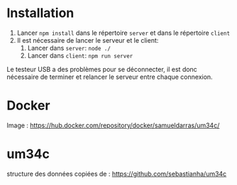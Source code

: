 # Installation

1. Lancer `npm install` dans le répertoire `server` et dans le répertoire `client`
2. Il est nécessaire de lancer le serveur et le client:
   1. Lancer dans `server`: `node ./`
   2. Lancer dans `client`: `npm run server`


Le testeur USB a des problèmes pour se déconnecter, il est donc nécessaire de terminer et relancer le serveur entre chaque connexion.

# Docker

Image : https://hub.docker.com/repository/docker/samueldarras/um34c/

# um34c

structure des données copiées de : https://github.com/sebastianha/um34c
